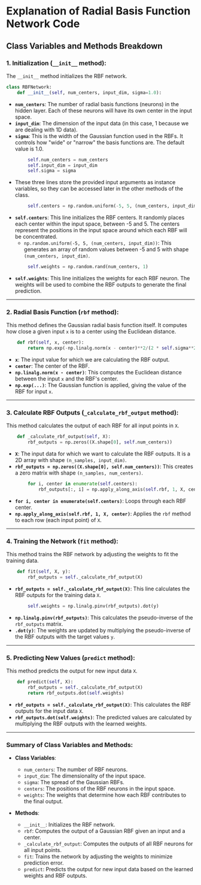 
# Explanation of Radial Basis Function Network Code

## Class Variables and Methods Breakdown

### 1. Initialization (`__init__` method):

The `__init__` method initializes the RBF network.

```python
class RBFNetwork:
    def __init__(self, num_centers, input_dim, sigma=1.0):
```

- **`num_centers`**: The number of radial basis functions (neurons) in the hidden layer. Each of these neurons will have its own center in the input space.
- **`input_dim`**: The dimension of the input data (in this case, 1 because we are dealing with 1D data).
- **`sigma`**: This is the width of the Gaussian function used in the RBFs. It controls how "wide" or "narrow" the basis functions are. The default value is 1.0.

```python
        self.num_centers = num_centers
        self.input_dim = input_dim
        self.sigma = sigma
```

- These three lines store the provided input arguments as instance variables, so they can be accessed later in the other methods of the class.

```python
        self.centers = np.random.uniform(-5, 5, (num_centers, input_dim))
```

- **`self.centers`**: This line initializes the RBF centers. It randomly places each center within the input space, between -5 and 5. The centers represent the positions in the input space around which each RBF will be concentrated.
  - `np.random.uniform(-5, 5, (num_centers, input_dim))`: This generates an array of random values between -5 and 5 with shape `(num_centers, input_dim)`.

```python
        self.weights = np.random.rand(num_centers, 1)
```

- **`self.weights`**: This line initializes the weights for each RBF neuron. The weights will be used to combine the RBF outputs to generate the final prediction.

---

### 2. Radial Basis Function (`rbf` method):

This method defines the Gaussian radial basis function itself. It computes how close a given input `x` is to a center using the Euclidean distance.

```python
    def rbf(self, x, center):
        return np.exp(-np.linalg.norm(x - center)**2/(2 * self.sigma**2))
```

- **`x`**: The input value for which we are calculating the RBF output.
- **`center`**: The center of the RBF.
- **`np.linalg.norm(x - center)`**: This computes the Euclidean distance between the input `x` and the RBF's center.
- **`np.exp(...)`**: The Gaussian function is applied, giving the value of the RBF for input `x`.

---

### 3. Calculate RBF Outputs (`_calculate_rbf_output` method):

This method calculates the output of each RBF for all input points in `X`.

```python
    def _calculate_rbf_output(self, X):
        rbf_outputs = np.zeros((X.shape[0], self.num_centers))
```

- **`X`**: The input data for which we want to calculate the RBF outputs. It is a 2D array with shape `(n_samples, input_dim)`.
- **`rbf_outputs = np.zeros((X.shape[0], self.num_centers))`**: This creates a zero matrix with shape `(n_samples, num_centers)`.

```python
        for i, center in enumerate(self.centers):
            rbf_outputs[:, i] = np.apply_along_axis(self.rbf, 1, X, center)
```

- **`for i, center in enumerate(self.centers)`**: Loops through each RBF center. 
- **`np.apply_along_axis(self.rbf, 1, X, center)`**: Applies the `rbf` method to each row (each input point) of `X`.

---

### 4. Training the Network (`fit` method):

This method trains the RBF network by adjusting the weights to fit the training data.

```python
    def fit(self, X, y):
        rbf_outputs = self._calculate_rbf_output(X)
```

- **`rbf_outputs = self._calculate_rbf_output(X)`**: This line calculates the RBF outputs for the training data `X`.

```python
        self.weights = np.linalg.pinv(rbf_outputs).dot(y)
```

- **`np.linalg.pinv(rbf_outputs)`**: This calculates the pseudo-inverse of the `rbf_outputs` matrix.
- **`.dot(y)`**: The weights are updated by multiplying the pseudo-inverse of the RBF outputs with the target values `y`.

---

### 5. Predicting New Values (`predict` method):

This method predicts the output for new input data `X`.

```python
    def predict(self, X):
        rbf_outputs = self._calculate_rbf_output(X)
        return rbf_outputs.dot(self.weights)
```

- **`rbf_outputs = self._calculate_rbf_output(X)`**: This calculates the RBF outputs for the input data `X`.
- **`rbf_outputs.dot(self.weights)`**: The predicted values are calculated by multiplying the RBF outputs with the learned weights.

---

### Summary of Class Variables and Methods:

- **Class Variables**:
  - `num_centers`: The number of RBF neurons.
  - `input_dim`: The dimensionality of the input space.
  - `sigma`: The spread of the Gaussian RBFs.
  - `centers`: The positions of the RBF neurons in the input space.
  - `weights`: The weights that determine how each RBF contributes to the final output.

- **Methods**:
  - `__init__`: Initializes the RBF network.
  - `rbf`: Computes the output of a Gaussian RBF given an input and a center.
  - `_calculate_rbf_output`: Computes the outputs of all RBF neurons for all input points.
  - `fit`: Trains the network by adjusting the weights to minimize prediction error.
  - `predict`: Predicts the output for new input data based on the learned weights and RBF outputs.
